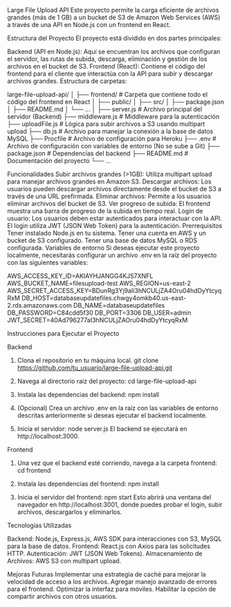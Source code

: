 Large File Upload API
Este proyecto permite la carga eficiente de archivos grandes (más de 1 GB) a un bucket de S3 de Amazon Web Services (AWS) a través de una API en Node.js con un frontend en React.

Estructura del Proyecto
El proyecto está dividido en dos partes principales:

Backend (API en Node.js): Aquí se encuentran los archivos que configuran el servidor, las rutas de subida, descarga, eliminación y gestión de los archivos en el bucket de S3.
Frontend (React): Contiene el código del frontend para el cliente que interactúa con la API para subir y descargar archivos grandes.
Estructura de carpetas:

large-file-upload-api/
│
├── frontend/           # Carpeta que contiene todo el código del frontend en React
│   ├── public/
│   ├── src/
│   ├── package.json
│   ├── README.md
│   └── ...
│
├── server.js           # Archivo principal del servidor (Backend)
├── middleware.js       # Middleware para la autenticación
├── uploadFile.js       # Lógica para subir archivos a S3 usando multipart upload
├── db.js               # Archivo para manejar la conexión a la base de datos MySQL
├── Procfile            # Archivo de configuración para Heroku
├── .env                # Archivo de configuración con variables de entorno (No se sube a Git)
├── package.json        # Dependencias del backend
├── README.md           # Documentación del proyecto
└── ...

Funcionalidades
Subir archivos grandes (>1GB): Utiliza multipart upload para manejar archivos grandes en Amazon S3.
Descargar archivos: Los usuarios pueden descargar archivos directamente desde el bucket de S3 a través de una URL prefirmada.
Eliminar archivos: Permite a los usuarios eliminar archivos del bucket de S3.
Ver progreso de subida: El frontend muestra una barra de progreso de la subida en tiempo real.
Login de usuario: Los usuarios deben estar autenticados para interactuar con la API. El login utiliza JWT (JSON Web Token) para la autenticación.
Prerrequisitos
Tener instalado Node.js en tu sistema.
Tener una cuenta en AWS y un bucket de S3 configurado.
Tener una base de datos MySQL o RDS configurada.
Variables de entorno
Si deseas ejecutar este proyecto localmente, necesitarás configurar un archivo .env en la raíz del proyecto con las siguientes variables:

AWS_ACCESS_KEY_ID=AKIAYHJANGG4KJS7XNFL
AWS_BUCKET_NAME=filesupload-test
AWS_REGION=us-east-2
AWS_SECRET_ACCESS_KEY=BDunRg3Yj9aIi3hNCULjZA4Oru04hdDyYtcyqRxM
DB_HOST=databaseupdatefiles.chwgy4omkb40.us-east-2.rds.amazonaws.com
DB_NAME=databaseupdatefiles
DB_PASSWORD=C84cdd5f30
DB_PORT=3306
DB_USER=admin
JWT_SECRET=40Ad796277aI3hNCULjZAOru04hdDyYtcyqRxM

Instrucciones para Ejecutar el Proyecto

Backend

1. Clona el repositorio en tu máquina local.
git clone https://github.com/tu_usuario/large-file-upload-api.git

2. Navega al directorio raíz del proyecto:
cd large-file-upload-api

3. Instala las dependencias del backend:
npm install

4. (Opcional) Crea un archivo .env en la raíz con las variables de entorno descritas anteriormente si deseas ejecutar el backend localmente.

5. Inicia el servidor:
node server.js
El backend se ejecutará en http://localhost:3000.

Frontend

1. Una vez que el backend esté corriendo, navega a la carpeta frontend:
cd frontend

2. Instala las dependencias del frontend:
npm install

3. Inicia el servidor del frontend:
npm start
Esto abrirá una ventana del navegador en http://localhost:3001, donde puedes probar el login, subir archivos, descargarlos y eliminarlos.

Tecnologías Utilizadas

Backend: Node.js, Express.js, AWS SDK para interacciones con S3, MySQL para la base de datos.
Frontend: React.js con Axios para las solicitudes HTTP.
Autenticación: JWT (JSON Web Tokens).
Almacenamiento de Archivos: AWS S3 con multipart upload.

Mejoras Futuras
Implementar una estrategia de caché para mejorar la velocidad de acceso a los archivos.
Agregar manejo avanzado de errores para el frontend.
Optimizar la interfaz para móviles.
Habilitar la opción de compartir archivos con otros usuarios.